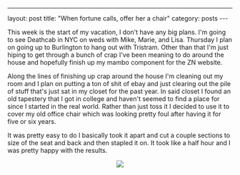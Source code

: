 ---
layout: post
title: "When fortune calls, offer her a chair"
category: posts
---<p>
This week is the start of my vacation, I don't have any big plans. I'm going to
see Deathcab in NYC on weds with Mike, Marie, and Lisa. Thursday I plan on going up to Burlington to hang out with Tristram. Other than that I'm just hiping to
get through a bunch of crap I've been meaning to do around the house and hopefully finish up my mambo component for the ZN website.

</p>
<p>Along the lines of finishing up crap around the house I'm cleaning out my room and I plan on putting a ton of shit of ebay and just clearing out the pile of
stuff that's just sat in my closet for the past year. In said closet I found an
old tapestery that I got in college and haven't seemed to find a place for since I started in the real world. Rather than just toss it I decided to use it to cover my old office chair which was looking pretty foul after having it for five or six years.
</p>
<p> It was pretty easy to do I basically took it apart and cut a couple sections to size of the seat and back and then stapled it on. It took like a half hour and I was pretty happy with the results.</p>
<center> <a href="http://web.archive.org/web/20051104085413/http://unsure.org/images/chair.jpg"><img src="http://web.archive.org/web/20051104085413im_/http://unsure.org/images/chair_thumb.jpg"></a></chair>

</p>
